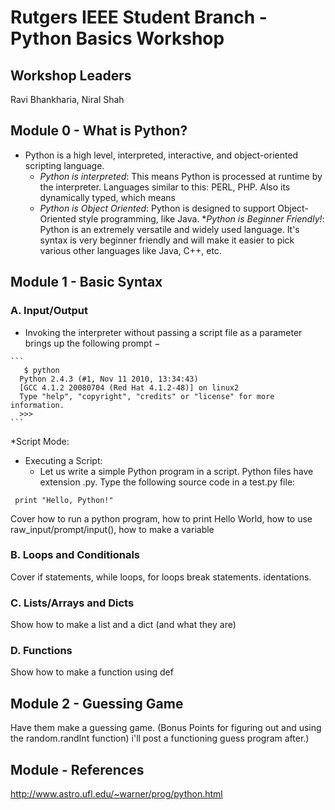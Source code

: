 
# Rutgers IEEE Student Branch - Python Basics Workshop

## Workshop Leaders

Ravi Bhankharia, Niral Shah

## Module 0 - What is Python?
   * Python is a high level, interpreted, interactive, and object-oriented scripting language. 
      * _Python is interpreted_: This means Python is processed at runtime by the interpreter. 
      Languages similar to this: PERL, PHP. Also its dynamically typed, which means
      * _Python is Object Oriented_: Python is designed to support Object-Oriented style programming, like Java.
      *_Python is Beginner Friendly!_: Python is an extremely versatile and widely used language. It's syntax is very beginner
                                      friendly and will make it easier to pick various other languages like Java, C++, etc. 
## Module 1 - Basic Syntax

### A. Input/Output
   *  Invoking the interpreter without passing a script file as a parameter brings up the following prompt −
  
    ``` 
       $ python
      Python 2.4.3 (#1, Nov 11 2010, 13:34:43)
      [GCC 4.1.2 20080704 (Red Hat 4.1.2-48)] on linux2
      Type "help", "copyright", "credits" or "license" for more information.
      >>>
    ```
  *Script Mode:
  * Executing a Script: 
    *   Let us write a simple Python program in a script. Python files have extension .py. Type the following source code in a test.py file: 
  ``` 
   print "Hello, Python!"
   ```
   
Cover how to run a python program, how to print Hello World, how to use raw_input/prompt/input(), how to make a variable

### B. Loops and Conditionals

Cover if statements, while loops, for loops
break statements. 
identations.
### C. Lists/Arrays and Dicts

Show how to make a list and a dict (and what they are)

### D. Functions

Show how to make a function using def

## Module 2 - Guessing Game

Have them make a guessing game. (Bonus Points for figuring out and using the random.randInt function) i'll post a functioning guess program after.)

## Module - References
http://www.astro.ufl.edu/~warner/prog/python.html
